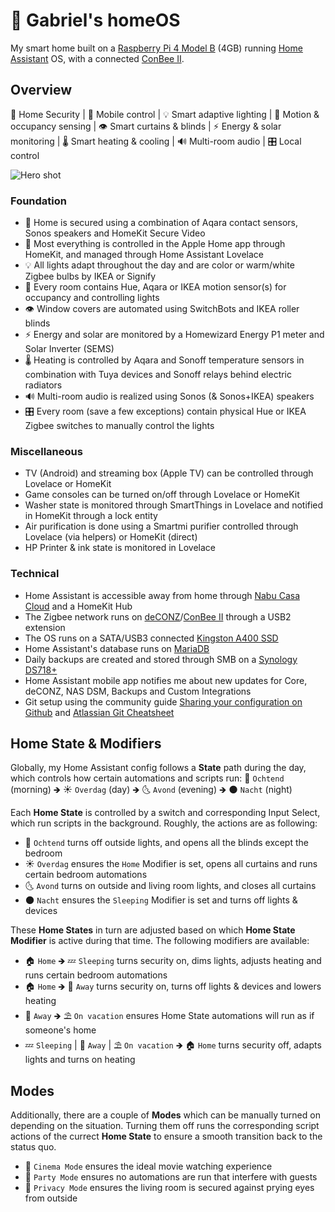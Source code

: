 # 🏡 Gabriel's homeOS
My smart home built on a [Raspberry Pi 4 Model B](https://www.raspberrypi.com/products/raspberry-pi-4-model-b/) (4GB) running [Home Assistant](https://www.home-assistant.io/) OS, with a connected [ConBee II](https://www.phoscon.de/en/conbee2).

## Overview
🚨 Home Security | 📱 Mobile control | 💡 Smart adaptive lighting | 👋 Motion & occupancy sensing | 👁 Smart curtains & blinds | ⚡ Energy & solar monitoring | 🌡 Smart heating & cooling | 🔊 Multi-room audio | 🎛 Local control

![Hero shot](https://user-images.githubusercontent.com/61377476/138249250-09976edd-fd7c-42d2-b311-9d012e89a41d.png)

### Foundation
- 🚨 Home is secured using a combination of Aqara contact sensors, Sonos speakers and HomeKit Secure Video
- 📱 Most everything is controlled in the Apple Home app through HomeKit, and managed through Home Assistant Lovelace
- 💡 All lights adapt throughout the day and are color or warm/white Zigbee bulbs by IKEA or Signify
- 👋 Every room contains Hue, Aqara or IKEA motion sensor(s) for occupancy and controlling lights
- 👁 Window covers are automated using SwitchBots and IKEA roller blinds
- ⚡ Energy and solar are monitored by a Homewizard Energy P1 meter and Solar Inverter (SEMS) 
- 🌡 Heating is controlled by Aqara and Sonoff temperature sensors in combination with Tuya devices and Sonoff relays behind electric radiators
- 🔊 Multi-room audio is realized using Sonos (& Sonos+IKEA) speakers
- 🎛 Every room (save a few exceptions) contain physical Hue or IKEA Zigbee switches to manually control the lights

### Miscellaneous
- TV (Android) and streaming box (Apple TV) can be controlled through Lovelace or HomeKit
- Game consoles can be turned on/off through Lovelace or HomeKit
- Washer state is monitored through SmartThings in Lovelace and notified in HomeKit through a lock entity
- Air purification is done using a Smartmi purifier controlled through Lovelace (via helpers) or HomeKit (direct)
- HP Printer & ink state is monitored in Lovelace

### Technical
- Home Assistant is accessible away from home through [Nabu Casa Cloud](https://www.nabucasa.com/) and a HomeKit Hub
- The Zigbee network runs on [deCONZ](https://phoscon.de/en/conbee2/software)/[ConBee II](https://www.phoscon.de/en/conbee2) through a USB2 extension
- The OS runs on a SATA/USB3 connected [Kingston A400 SSD](https://www.kingston.com/en/ssd/a400-solid-state-drive)
- Home Assistant's database runs on [MariaDB](https://mariadb.org/)
- Daily backups are created and stored through SMB on a [Synology DS718+](https://www.synology.com/support/download/DS718+?version=7.0#system)
- Home Assistant mobile app notifies me about new updates for Core, deCONZ, NAS DSM, Backups and Custom Integrations
- Git setup using the community guide [Sharing your configuration on Github](https://community.home-assistant.io/t/sharing-your-configuration-on-github/195144) and [Atlassian Git Cheatsheet](https://www.atlassian.com/git/tutorials/atlassian-git-cheatsheet)

## Home State & Modifiers
Globally, my Home Assistant config follows a **State** path during the day, which controls how certain automations and scripts run: 🌅 `Ochtend` (morning) 🡺 ☀ `Overdag` (day) 🡺 🌜 `Avond` (evening) 🡺 🌑 `Nacht` (night)

Each **Home State** is controlled by a switch and corresponding Input Select, which run scripts in the background. Roughly, the actions are as following:

- 🌅 `Ochtend` turns off outside lights, and opens all the blinds except the bedroom
- ☀ `Overdag` ensures the `Home` Modifier is set, opens all curtains and runs certain bedroom automations
- 🌜 `Avond` turns on outside and living room lights, and closes all curtains
- 🌑 `Nacht` ensures the `Sleeping` Modifier is set and turns off lights & devices

These **Home States** in turn are adjusted based on which **Home State Modifier** is active during that time. The following modifiers are available:

- 🏠 `Home` 🡺 💤 `Sleeping` turns security on, dims lights, adjusts heating and runs certain bedroom automations
- 🏠 `Home` 🡺 📍 `Away` turns security on, turns off lights & devices and lowers heating
- 📍 `Away` 🡺 ⛱️ `On vacation` ensures Home State automations will run as if someone's home
- 💤 `Sleeping` | 📍 `Away` | ⛱️ `On vacation` 🡺 🏠 `Home` turns security off, adapts lights and turns on heating

## Modes
Additionally, there are a couple of **Modes** which can be manually turned on depending on the situation. Turning them off runs the corresponding script actions of the currect **Home State** to ensure a smooth transition back to the status quo.
- 🍿 ``Cinema Mode`` ensures the ideal movie watching experience
- 🎉 ``Party Mode`` ensures no automations are run that interfere with guests
- 👀 ``Privacy Mode`` ensures the living room is secured against prying eyes from outside

